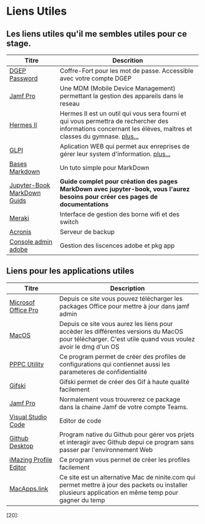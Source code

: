 <!-- 
Author:         Noor Alizadeh
Date:           20-Jan 2022
-----------------------------
Editor: 
 -->

# Liens Utiles

## Les liens utiles qu'il me sembles utiles pour ce stage. 

| Titre | Descrition |
| ----- | ---------- |
| [DGEP Password][12] | Coffre-Fort pour les mot de passe. Accessible avec votre compte DGEP |
| [Jamf Pro][13] | Une MDM (Mobile Device Management) permettant la gestion des appareils dans le reseau |
| [Hermes II][14] | Hermes II est un outil qui vous sera fourni et qui vous permettra de rechercher des informations concernant les élèves, maîtres et classes du gymnase. [plus...](Hermes-II) |
| [GLPI][16] | Aplication WEB qui permet aux enreprises de gérer leur system d'information. [plus...](GLPI) |
| [Bases Markdown][15] | Un tuto simple pour MarkDown |
| [Jupyter-Book MarkDown Guids][9] | **Guide complet pour création des pages MarkDown avec jupyter-book, vous l'aurez besoins pour créer ces pages de documentations** |
| [Meraki][17]| Interface de gestion des  borne wifi et des switch |
| [Acronis][18]| Serveur de backup |
| [Console admin adobe][19]| Gestion des liscences adobe et pkg app |

## Liens pour les applications utiles

| Titre | Description |
| ----- | ----------- |
| [Microsof Office Pro][1] | Depuis ce site vous pouvez télécharger les packages Office pour mettre à jour dans jamf admin |
| [MacOS][2] | Depuis ce site vous aurez les liens pour accèder les différentes versions du MacOS pour télécharger. C'est utile quand vous voulez avoir le dmg d'un OS |
| [PPPC Utility][3] | Ce program permet de créer des profiles de configurations qui contiennet aussi les parameteres de confidentialité |
| [Gifski][4] | Gifski permet de créer des Gif à haute qualité facilement |
| [Jamf Pro][5] | Normalement vous trouvrerez ce package dans la chaine Jamf de votre compte Teams. |
| [Visual Studio Code][6] | Editor de code |
| [Github Desktop][7] | Program native du Github pour gérer vos prjets et interagir avec Github depui ce program sans passer par l'environnement Web |
| [iMazing Profile Editor][8] | Ce program vous permet de créer les profiles facilement
| [MacApps.link][10] | Ce site est un alternative Mac de ninite.com qui permet mettre à jour des packets ou installer plusieurs application en même temp pour gagner du temp |




[//]: # (Links)

[1]: https://macadmins.software/
[2]: https://support.apple.com/fr-ch/HT211683
[3]: https://github.com/jamf/PPPC-Utility
[4]: https://gif.ski/
[5]: https://eduvaud.sharepoint.com/:u:/s/GychaIT/ESmew7lgtThDh3gH3sE_kSABIQG4lRZjjbuDfzhdHcfC8A?e=gmOQ6f
[6]: https://code.visualstudio.com/
[7]: https://desktop.github.com/
[8]: https://imazing.com/fr/profile-editor/download
[9]: https://jupyterbook.org/content/myst.html
[10]: https://macapps.link/fr/
[12]: https://pass.dgep.edu-vaud.ch:9119/
[13]: https://aus000021.dgep.edu-vaud.ch:8443/
[14]: https://hermes.edu-vaud.ch/login/?next=/
[15]: https://www.markdowntutorial.com/
[16]: http://glpi.edu-vaud.ch/
[17]: https://sts.edu-vaud.ch/adfs/ls/idpinitiatedsignon.aspx?loginToRp=https://dashboard.meraki.com
[18]: http://gycha-srv-bkp01:9877/#m=Backups&s=vaults-locations&v=c6faaacc-45e5-0d45-31e4-1d57241c4e31&id=GYCHA%20-%20Backup%20-%20VM%20-%20Gycha-srv-fs01%20-%20524C12DB-0982-F77C-01DA-0FF7DC8CC64BA
[19]: https://adminconsole.adobe.com/8B8125C25B18F99E0A495CEA@AdobeOrg/account
[20]:  

